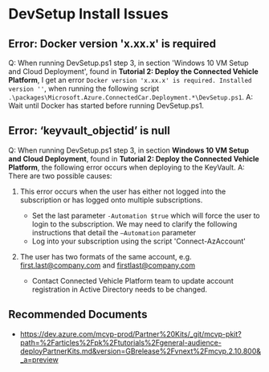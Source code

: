 <properties
	pageTitle="Partner Kit Deployment"
	description="DevSetup deployment issues"
	service="microsoft.connectedvehicleplatform"
	resource="core"
	authors="jbeman"
	ms.author="jbeman"
	displayOrder=""
	selfHelpType="generic"
	supportTopicIds="32725767"
	resourceTags=""
	productPesIds="16918"
	cloudEnvironments="public"
	articleId="core-devsetup-deployment"
	ownershipId="AzureIot_Mobility"
/>

# DevSetup Install Issues

## Error: Docker version 'x.xx.x' is required

Q: When running DevSetup.ps1 step 3, in section 'Windows 10 VM Setup and Cloud Deployment', found in **Tutorial 2: Deploy the Connected Vehicle Platform**, I get an error `Docker version 'x.xx.x' is required. Installed version ''`, when running the following script `.\packages\Microsoft.Azure.ConnectedCar.Deployment.*\DevSetup.ps1`.
A: Wait until Docker has started before running DevSetup.ps1.

## Error: ‘keyvault_objectid’ is null

Q: When running DevSetup.ps1 step 3, in section **Windows 10 VM Setup and Cloud Deployment**, found in **Tutorial 2: Deploy the Connected Vehicle Platform**, the following error occurs when deploying to the KeyVault.
A: There are two possible causes:

1. This error occurs when the user has either not logged into the subscription or has logged onto multiple subscriptions.
    - Set the last parameter `-Automation $true` which will force the user to login to the subscription. We may need to clarify the following instructions that detail the `–Automation` parameter
    - Log into your subscription using the script 'Connect-AzAccount'

2. The user has two formats of the same account, e.g. first.last@company.com and firstlast@company.com
    - Contact Connected Vehicle Platform team to update account registration in Active Directory needs to be changed.

## **Recommended Documents**

- https://dev.azure.com/mcvp-prod/Partner%20Kits/_git/mcvp-pkit?path=%2Farticles%2Fpk%2Ftutorials%2Fgeneral-audience-deployPartnerKits.md&version=GBrelease%2Fvnext%2Fmcvp.2.10.800&_a=preview